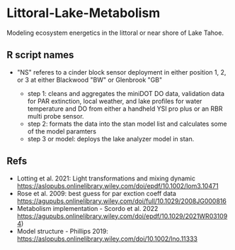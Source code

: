 # Littoral-Lake-Metabolism
Modeling ecosystem energetics in the littoral or near shore of Lake Tahoe.

## R script names
- "NS" referes to a cinder block sensor deployment in either position 1, 2, or 3 at either Blackwood "BW" or Glenbrook "GB"

  - step 1: cleans and aggregates the miniDOT DO data, validation data for PAR extinction, local weather, and lake profiles for water temperature and DO from either a handheld YSI pro plus or an RBR multi probe sensor.
  - step 2: formats the data into the stan model list and calculates some of the model paramters
  - step 3 or model: deploys the lake analyzer model in stan.  

## Refs
- Lotting et al. 2021: Light transformations and mixing dynamic https://aslopubs.onlinelibrary.wiley.com/doi/epdf/10.1002/lom3.10471
- Rose et al. 2009: best guess for par exction coeff data https://agupubs.onlinelibrary.wiley.com/doi/full/10.1029/2008JG000816
- Metabolism implementation - Scordo et al. 2022 https://agupubs.onlinelibrary.wiley.com/doi/epdf/10.1029/2021WR031094)
- Model structure - Phillips 2019: https://aslopubs.onlinelibrary.wiley.com/doi/10.1002/lno.11333
